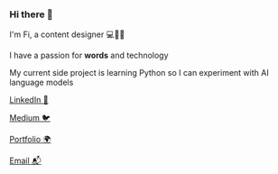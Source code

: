 ### Hi there 👋

I'm Fi, a content designer 💻🍲🥡

I have a passion for **words** and technology

My current side project is learning Python so I can experiment with AI language models 

[LinkedIn 💼](https://www.linkedin.com/in/fi-quick-0975685a/)

[Medium 🐦](https://medium.com/@quickandlively)

[Portfolio 🌍](https://docs.google.com/presentation/d/15tPYvBOtXyquzU8JhUcg2wasxEZq-4DK5GbaicSFCII/edit#slide=id.g16450139556_0_332)

[Email 📬](mailto:fiquicktech@gmail.com)

[](https://miro.medium.com/v2/resize:fit:1400/format:webp/1*BYSOnUT7RFzGYw_TndlxNw.png)
